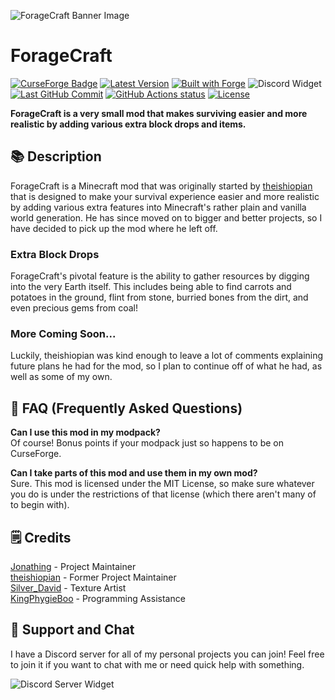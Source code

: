 ![ForageCraft Banner Image](https://raw.githubusercontent.com/Jonathing/ForageCraft/1.16.x/images/banner/fg_banner.png)

# ForageCraft

[![CurseForge Badge](http://cf.way2muchnoise.eu/foragecraft.svg?badge_style=for_the_badge)](https://www.curseforge.com/minecraft/mc-mods/foragecraft)
[![Latest Version](http://cf.way2muchnoise.eu/versions/foragecraft_latest.svg?badge_style=for_the_badge)](https://www.curseforge.com/minecraft/mc-mods/foragecraft/files)
[![Built with Forge](https://img.shields.io/badge/built%20with-forge-red.svg?style=for-the-badge&logo=conda-forge)](https://forums.minecraftforge.net/)
![Discord Widget](https://img.shields.io/discord/788492391182630993.svg?color=7289DA&label=discord&logo=discord&logoColor=FFFFFF&style=for-the-badge)
[![Last GitHub Commit](https://img.shields.io/github/last-commit/Jonathing/ForageCraft?style=for-the-badge&logo=git&logoColor=FFFFFF)](https://github.com/Jonathing/ForageCraft/commits/)
[![GitHub Actions status](https://img.shields.io/github/workflow/status/Jonathing/ForageCraft/ForageCraft?logo=github&style=for-the-badge)](https://github.com/Jonathing/ForageCraft/actions)
[![License](https://img.shields.io/github/license/Jonathing/ForageCraft?style=for-the-badge)](https://choosealicense.com/licenses/mit/)

**ForageCraft is a very small mod that makes surviving easier and more realistic by adding various extra block drops and items.**

## 📚 Description

ForageCraft is a Minecraft mod that was originally started by [theishiopian](https://github.com/theishiopian) that is designed to make your survival experience easier and more realistic by adding various extra features into Minecraft's rather plain and vanilla world generation. He has since moved on to bigger and better projects, so I have decided to pick up the mod where he left off.

### Extra Block Drops

ForageCraft's pivotal feature is the ability to gather resources by digging into the very Earth itself. This includes being able to find carrots and potatoes in the ground, flint from stone, burried bones from the dirt, and even precious gems from coal!

<!-- Show a gif of this happening in real-time. -->

### More Coming Soon...

Luckily, theishiopian was kind enough to leave a lot of comments explaining future plans he had for the mod, so I plan to continue off of what he had, as well as some of my own.

## 🤷 FAQ (Frequently Asked Questions)

**Can I use this mod in my modpack?**  
Of course! Bonus points if your modpack just so happens to be on CurseForge.

**Can I take parts of this mod and use them in my own mod?**  
Sure. This mod is licensed under the MIT License, so make sure whatever you do is under the restrictions of that license (which there aren't many of to begin with).

## 🗒️ Credits

[Jonathing](https://github.com/Jonathing) - Project Maintainer  
[theishiopian](https://github.com/theishiopian) - Former Project Maintainer  
[Silver_David](https://gitlab.com/SilverDavidMC) - Texture Artist  
[KingPhygieBoo](https://gitlab.com/KingPhygieBoo) - Programming Assistance

## 💬 Support and Chat

I have a Discord server for all of my personal projects you can join! Feel free to join it if you want to chat with me or need quick help with something.

![Discord Server Widget](https://discordapp.com/api/guilds/788492391182630993/widget.png?style=banner3)
